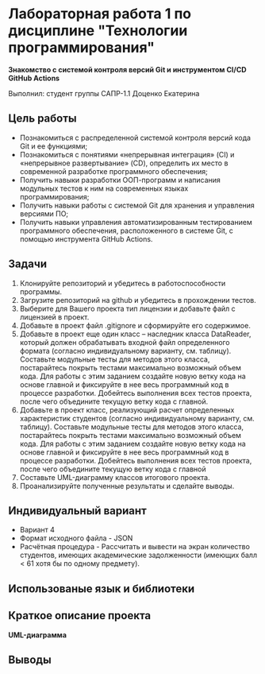 # Лабораторная работа 1 по дисциплине "Технологии программирования"

**Знакомство с системой контроля версий Git и инструментом CI/CD GitHub Actions**

Выполнил: студент группы САПР-1.1 Доценко Екатерина

## Цель работы ##
 * Познакомиться с распределенной системой контроля версий кода Git и ее функциями;
 * Познакомиться с понятиями «непрерывная интеграция» (CI) и «непрерывное развертывание» (CD), определить их место в современной разработке программного обеспечения;
 * Получить навыки разработки ООП-программ и написания модульных тестов к ним на современных языках программирования;
 * Получить навыки работы с системой Git для хранения и управления версиями ПО;
 * Получить навыки управления автоматизированным тестированием программного обеспечения, расположенного в системе Git, с помощью инструмента GitHub Actions.

## Задачи ##
1. Клонируйте репозиторий и убедитесь в работоспособности программы.
2. Загрузите репозиторий на github и убедитесь в прохождении тестов.
3. Выберите для Вашего проекта тип лицензии и добавьте файл с лицензией в проект.
4. Добавьте в проект файл .gitignore и сформируйте его содержимое.
5. Добавьте в проект еще один класс – наследник класса DataReader, который должен обрабатывать входной файл определенного формата (согласно индивидуальному варианту, см. таблицу). Составьте модульные тесты для методов этого класса, постарайтесь покрыть тестами максимально возможный объем кода. Для работы с этим заданием создайте новую ветку кода на основе главной и фиксируйте в нее весь программный код в процессе разработки. Добейтесь выполнения всех тестов проекта, после чего объедините текущую ветку кода с главной.
6. Добавьте в проект класс, реализующий расчет определенных характеристик студентов (согласно индивидуальному варианту, см. таблицу). Составьте модульные тесты для методов этого класса, постарайтесь покрыть тестами максимально возможный объем кода. Для работы с этим заданием создайте новую ветку кода на основе главной и фиксируйте в нее весь программный код в процессе разработки. Добейтесь выполнения всех тестов проекта, после чего объедините текущую ветку кода с главной
7. Составьте UML-диаграмму классов итогового проекта.
8. Проанализируйте полученные результаты и сделайте выводы.

## Индивидуальный вариант ##

* Вариант 4
* Формат исходного файла - JSON
* Расчётная процедура - Рассчитать и вывести на экран количество студентов, имеющих академические задолженности (имеющих балл < 61 хотя бы по одному предмету).

## Использованые язык и библиотеки ##

## Краткое описание проекта ##

**UML-диаграмма**

## Выводы ##
